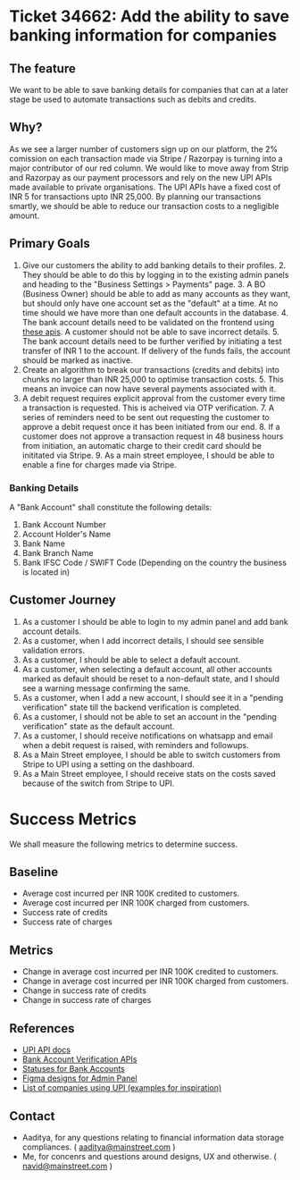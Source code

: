 # Ticket 34662: Add the ability to save banking information for companies

## The feature

We want to be able to save banking details for companies that can at a later stage be used to automate transactions such as debits and credits.

## Why?

As we see a larger number of customers sign up on our platform, the 2% comission on each transaction made via Stripe / Razorpay is turning into a major contributor of our red column. We would like to move away from Strip and Razorpay as our payment processors and rely on the new UPI APIs made available to private organisations. The UPI APIs have a fixed cost of INR 5 for transactions upto INR 25,000. By planning our transactions smartly, we should be able to reduce our transaction costs to a negligible amount.

## Primary Goals

1. Give our customers the ability to add banking details to their profiles.
    2. They should be able to do this by logging in to the existing admin panels and heading to the "Business Settings > Payments" page.
    3. A BO (Business Owner) should be able to add as many accounts as they want, but should only have one account set as the "default" at a time. At no time should we have more than one default accounts in the database.
    4. The bank account details need to be validated on the frontend using [these apis](https://good.game). A customer should not be able to save incorrect details.
    5. The bank account details need to be further verified by initiating a test transfer of INR 1 to the account. If delivery of the funds fails, the account should be marked as inactive.
4. Create an algorithm to break our transactions (credits and debits) into chunks no larger than INR 25,000 to optimise transaction costs.
    5. This means an invoice can now have several payments associated with it.
6. A debit request requires explicit approval from the customer every time a transaction is requested. This is acheived via OTP verification.
    7. A series of reminders need to be sent out requesting the customer to approve a debit request once it has been initiated from our end.
        8. If a customer does not approve a transaction request in 48 business hours from initiation, an automatic charge to their credit card should be inititated via Stripe.
        9. As a main street employee, I should be able to enable a fine for charges made via Stripe.

### Banking Details

A "Bank Account" shall constitute the following details:

1. Bank Account Number
2. Account Holder's Name
3. Bank Name
4. Bank Branch Name
5. Bank IFSC Code / SWIFT Code (Depending on the country the business is located in)

## Customer Journey

1. As a customer I should be able to login to my admin panel and add bank account details.
2. As a customer, when I add incorrect details, I should see sensible validation errors.
3. As a customer, I should be able to select a default account.
4. As a customer, when selecting a default account, all other accounts marked as default should be reset to a non-default state, and I should see a warning message confirming the same.
5. As a customer, when I add a new account, I should see it in a "pending verification" state till the backend verification is completed.
6. As a customer, I should not be able to set an account in the "pending verification" state as the default account.
7. As a customer, I should receive notifications on whatsapp and email when a debit request is raised, with reminders and followups.
8. As a Main Street employee, I should be able to switch customers from Stripe to UPI using a setting on the dashboard.
9. As a Main Street employee, I should receive stats on the costs saved because of the switch from Stripe to UPI.

# Success Metrics

We shall measure the following metrics to determine success.

## Baseline
- Average cost incurred per INR 100K credited to customers.
- Average cost incurred per INR 100K charged from customers.
- Success rate of credits
- Success rate of charges

## Metrics

- Change in average cost incurred per INR 100K credited to customers.
- Change in average cost incurred per INR 100K charged from customers.
- Change in success rate of credits
- Change in success rate of charges

## References

- [UPI API docs]()
- [Bank Account Verification APIs]()
- [Statuses for Bank Accounts]()
- [Figma designs for Admin Panel]()
- [List of companies using UPI (examples for inspiration)]()

## Contact

- Aaditya, for any questions relating to financial information data storage compliances. ( aaditya@mainstreet.com )
- Me, for concenrs and questions around designs, UX and otherwise. ( navid@mainstreet.com )